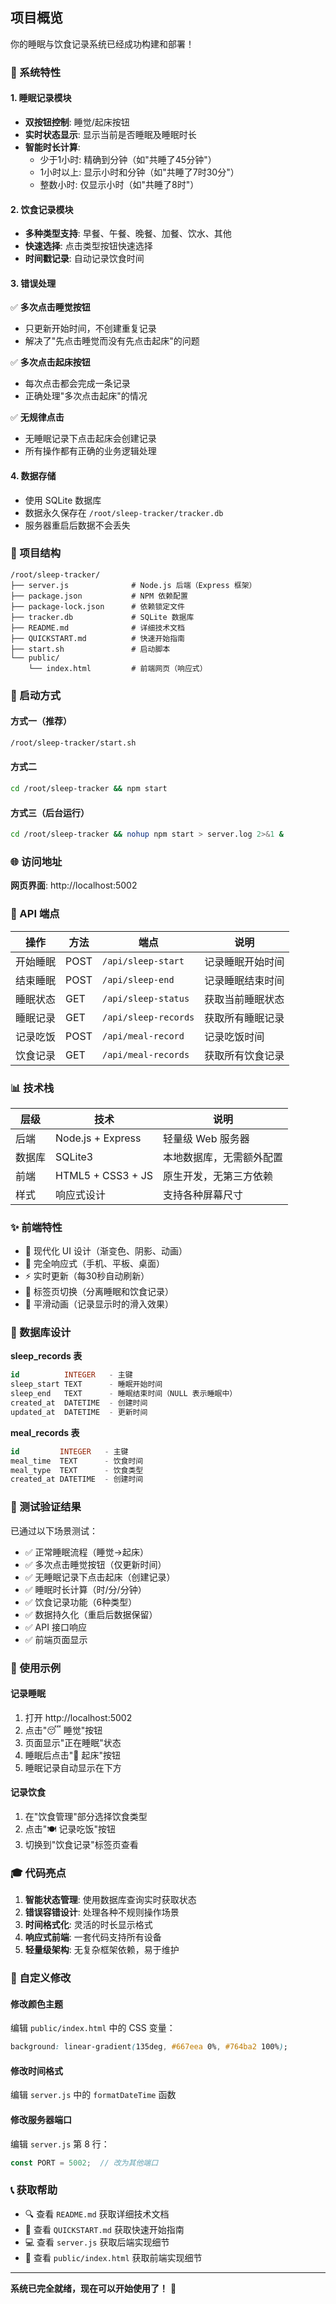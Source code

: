 ## 项目概览

你的睡眠与饮食记录系统已经成功构建和部署！

### 🎯 系统特性

#### 1. 睡眠记录模块
- **双按钮控制**: 睡觉/起床按钮
- **实时状态显示**: 显示当前是否睡眠及睡眠时长
- **智能时长计算**:
  - 少于1小时: 精确到分钟（如"共睡了45分钟"）
  - 1小时以上: 显示小时和分钟（如"共睡了7时30分"）
  - 整数小时: 仅显示小时（如"共睡了8时"）

#### 2. 饮食记录模块
- **多种类型支持**: 早餐、午餐、晚餐、加餐、饮水、其他
- **快速选择**: 点击类型按钮快速选择
- **时间戳记录**: 自动记录饮食时间

#### 3. 错误处理
✅ **多次点击睡觉按钮**
- 只更新开始时间，不创建重复记录
- 解决了"先点击睡觉而没有先点击起床"的问题

✅ **多次点击起床按钮**
- 每次点击都会完成一条记录
- 正确处理"多次点击起床"的情况

✅ **无规律点击**
- 无睡眠记录下点击起床会创建记录
- 所有操作都有正确的业务逻辑处理

#### 4. 数据存储
- 使用 SQLite 数据库
- 数据永久保存在 `/root/sleep-tracker/tracker.db`
- 服务器重启后数据不会丢失

### 📂 项目结构

```
/root/sleep-tracker/
├── server.js              # Node.js 后端（Express 框架）
├── package.json           # NPM 依赖配置
├── package-lock.json      # 依赖锁定文件
├── tracker.db             # SQLite 数据库
├── README.md              # 详细技术文档
├── QUICKSTART.md          # 快速开始指南
├── start.sh               # 启动脚本
└── public/
    └── index.html         # 前端网页（响应式）
```

### 🚀 启动方式

#### 方式一（推荐）
```bash
/root/sleep-tracker/start.sh
```

#### 方式二
```bash
cd /root/sleep-tracker && npm start
```

#### 方式三（后台运行）
```bash
cd /root/sleep-tracker && nohup npm start > server.log 2>&1 &
```

### 🌐 访问地址

**网页界面**: http://localhost:5002

### 🔌 API 端点

| 操作 | 方法 | 端点 | 说明 |
|------|------|------|------|
| 开始睡眠 | POST | `/api/sleep-start` | 记录睡眠开始时间 |
| 结束睡眠 | POST | `/api/sleep-end` | 记录睡眠结束时间 |
| 睡眠状态 | GET | `/api/sleep-status` | 获取当前睡眠状态 |
| 睡眠记录 | GET | `/api/sleep-records` | 获取所有睡眠记录 |
| 记录吃饭 | POST | `/api/meal-record` | 记录吃饭时间 |
| 饮食记录 | GET | `/api/meal-records` | 获取所有饮食记录 |

### 📊 技术栈

| 层级 | 技术 | 说明 |
|------|------|------|
| 后端 | Node.js + Express | 轻量级 Web 服务器 |
| 数据库 | SQLite3 | 本地数据库，无需额外配置 |
| 前端 | HTML5 + CSS3 + JS | 原生开发，无第三方依赖 |
| 样式 | 响应式设计 | 支持各种屏幕尺寸 |

### ✨ 前端特性

- 🎨 现代化 UI 设计（渐变色、阴影、动画）
- 📱 完全响应式（手机、平板、桌面）
- ⚡ 实时更新（每30秒自动刷新）
- 🎯 标签页切换（分离睡眠和饮食记录）
- 💫 平滑动画（记录显示时的滑入效果）

### 💾 数据库设计

**sleep_records 表**
```sql
id          INTEGER   - 主键
sleep_start TEXT      - 睡眠开始时间
sleep_end   TEXT      - 睡眠结束时间（NULL 表示睡眠中）
created_at  DATETIME  - 创建时间
updated_at  DATETIME  - 更新时间
```

**meal_records 表**
```sql
id         INTEGER   - 主键
meal_time  TEXT      - 饮食时间
meal_type  TEXT      - 饮食类型
created_at DATETIME  - 创建时间
```

### 🧪 测试验证结果

已通过以下场景测试：
- ✅ 正常睡眠流程（睡觉→起床）
- ✅ 多次点击睡觉按钮（仅更新时间）
- ✅ 无睡眠记录下点击起床（创建记录）
- ✅ 睡眠时长计算（时/分/分钟）
- ✅ 饮食记录功能（6种类型）
- ✅ 数据持久化（重启后数据保留）
- ✅ API 接口响应
- ✅ 前端页面显示

### 📝 使用示例

#### 记录睡眠
1. 打开 http://localhost:5002
2. 点击"😴 睡觉"按钮
3. 页面显示"正在睡眠"状态
4. 睡眠后点击"🌅 起床"按钮
5. 睡眠记录自动显示在下方

#### 记录饮食
1. 在"饮食管理"部分选择饮食类型
2. 点击"🍽️ 记录吃饭"按钮
3. 切换到"饮食记录"标签页查看

### 🎓 代码亮点

1. **智能状态管理**: 使用数据库查询实时获取状态
2. **错误容错设计**: 处理各种不规则操作场景
3. **时间格式化**: 灵活的时长显示格式
4. **响应式前端**: 一套代码支持所有设备
5. **轻量级架构**: 无复杂框架依赖，易于维护

### 🔧 自定义修改

#### 修改颜色主题
编辑 `public/index.html` 中的 CSS 变量：
```css
background: linear-gradient(135deg, #667eea 0%, #764ba2 100%);
```

#### 修改时间格式
编辑 `server.js` 中的 `formatDateTime` 函数

#### 修改服务器端口
编辑 `server.js` 第 8 行：
```javascript
const PORT = 5002;  // 改为其他端口
```

### 📞 获取帮助

- 🔍 查看 `README.md` 获取详细技术文档
- 🚀 查看 `QUICKSTART.md` 获取快速开始指南
- 💻 查看 `server.js` 获取后端实现细节
- 🎨 查看 `public/index.html` 获取前端实现细节

---

**系统已完全就绪，现在可以开始使用了！** 🎉
